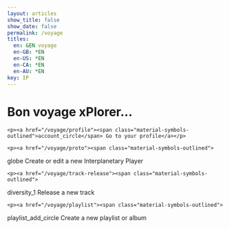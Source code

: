 ```yaml
---
layout: articles
show_title: false
show_date: false
permalink: /voyage
titles:
  en: &EN voyage
  en-GB: *EN
  en-US: *EN
  en-CA: *EN
  en-AU: *EN
key: IP
---
```


<div id="voyage-content">
    <h1>Bon voyage xPlorer...</h1>
    <p id="user-info"></p> <!-- Placeholder for user role and email -->

    <p><a href="/voyage/profile"><span class="material-symbols-outlined">account_circle</span> Go to your profile</a></p> 

    <p><a href="/voyage/proto"><span class="material-symbols-outlined">
globe</span> Create or edit a new Interplanetary Player</a></p> 

    <p><a href="/voyage/track-release"><span class="material-symbols-outlined">
diversity_1</span> Release a new track</a></p> 

    <p><a href="/voyage/playlist"><span class="material-symbols-outlined">
playlist_add_circle</span> Create a new playlist or album</a></p> 

</div>

<script>
document.addEventListener('DOMContentLoaded', function() {
    const jwtToken = localStorage.getItem('jwtToken');
    console.log('Retrieved JWT token from localStorage:', jwtToken);

    if (!jwtToken) {
        console.log('No JWT token found, redirecting to login.');
        window.location.href = '/login';
        return;
    }

    const userRole = localStorage.getItem('userRole');
    const userName = localStorage.getItem('userName');
    
    console.log('Retrieved userRole from localStorage:', userRole);
    console.log('Retrieved userName from localStorage:', userName);

    if (userRole && userName) {
        // Display user info without showing JWT token publicly
        displayUserInfo(userRole, userName);
    } else {
        // If user data is not available, potentially log out or handle accordingly
        console.error('User data not found, redirecting to login.');
        window.location.href = '/login';
    }
});

// Function to display user information
function displayUserInfo(userRole, userName) {
    const userInfoElement = document.getElementById('user-info');
    userInfoElement.innerHTML = `
        <strong>User Role:</strong> ${userRole}<br>
        <strong>User Name:</strong> ${userName}
    `;
}
</script>
